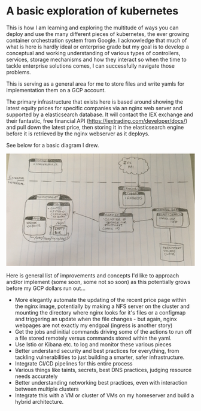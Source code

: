 A basic exploration of kubernetes
==============

This is how I am learning and exploring the multitude of ways you can deploy and use the many different pieces of kubernetes, the ever growing container orchestration system from Google.  I acknowledge that much of what is here is hardly ideal or enterprise grade but my goal is to develop a conceptual and working understanding of various types of controllers, services, storage mechanisms and how they interact so when the time to tackle enterprise solutions comes, I can successfully navigate those problems.

This is serving as a general area for me to store files and write yamls for implementation them on a GCP account.

The primary infrastructure that exists here is based around showing the latest equity prices for specific companies via an nginx web server and supported by a elasticsearch database.  It will contact the IEX exchange and their fantastic, free financial API (https://iextrading.com/developer/docs/) and pull down the latest price, then storing it in the elasticsearch engine before it is retrieved by the nginx webserver as it deploys.  

See below for a basic diagram I drew.

![Image](https://github.com/jdel12/kubernetes-playground/blob/master/image1.jpeg?raw=true)

Here is general list of improvements and concepts I'd like to approach and/or implement (some soon, some not so soon) as this potentially grows before my GCP dollars run out...

* More elegantly automate the updating of the recent price page within the nginx image, potentially by making a NFS server on the cluster and mounting the directory where nginx looks for it's files or a configmap and triggering an update when the file changes - but again, nginx webpages are not exactly my endgoal (ingress is another story)
* Get the jobs and initial commands driving some of the actions to run off a file stored remotely versus commands stored within the yaml.
* Use Istio or Kibana etc. to log and monitor these various pieces
* Better understand security and best practices for everything, from tackling vulnerabilities to just building a smarter, safer infrastructure.
* Integrate CI/CD pipelines for this entire process
* Various things like taints, secrets, best DNS practices, judging resource needs accurately
* Better understanding networking best practices, even with interaction between multiple clusters
* Integrate this with a VM or cluster of VMs on my homeserver and build a hybrid architecture.


